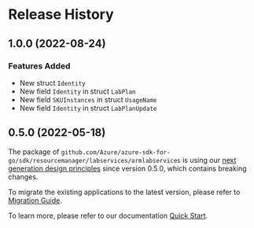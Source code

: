 # Release History

## 1.0.0 (2022-08-24)
### Features Added

- New struct `Identity`
- New field `Identity` in struct `LabPlan`
- New field `SKUInstances` in struct `UsageName`
- New field `Identity` in struct `LabPlanUpdate`


## 0.5.0 (2022-05-18)

The package of `github.com/Azure/azure-sdk-for-go/sdk/resourcemanager/labservices/armlabservices` is using our [next generation design principles](https://azure.github.io/azure-sdk/general_introduction.html) since version 0.5.0, which contains breaking changes.

To migrate the existing applications to the latest version, please refer to [Migration Guide](https://aka.ms/azsdk/go/mgmt/migration).

To learn more, please refer to our documentation [Quick Start](https://aka.ms/azsdk/go/mgmt).
